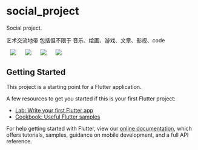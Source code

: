 # social_project

Social project.


艺术交流地带
包括但不限于 音乐、绘画、游戏、文章、影视、code

<img src="./screenshots/Screenshot_1577669768.png" hspace="10">
<img src="./screenshots/Screenshot_1577669772.png" hspace="10">
<img src="./screenshots/Screenshot_1577669775.png" hspace="10">
<img src="./screenshots/Screenshot_1577669784.png" hspace="10">

## Getting Started

This project is a starting point for a Flutter application.

A few resources to get you started if this is your first Flutter project:

- [Lab: Write your first Flutter app](https://flutter.dev/docs/get-started/codelab)
- [Cookbook: Useful Flutter samples](https://flutter.dev/docs/cookbook)

For help getting started with Flutter, view our
[online documentation](https://flutter.dev/docs), which offers tutorials,
samples, guidance on mobile development, and a full API reference.
